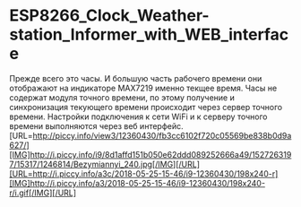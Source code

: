 # ESP8266_Clock_Weather-station_Informer_with_WEB_interface
Прежде всего это часы. И большую часть рабочего времени они отображают на индикаторе MAX7219 именно текщее время.
Часы не содержат модуля точного времени, по этому получение и синхронизация текующего времени происходит через сервер точного времени.
Настройки подключения к сети WiFi и к серверу точного времени выполняются через веб интерфейс.
[URL=http://piccy.info/view3/12360430/fb3cc6102f720c05569be838b0d9a627/][IMG]http://i.piccy.info/i9/8d1affd151b050e62ddd089252666a49/1527263197/15317/1246814/Bezymiannyi_240.jpg[/IMG][/URL][URL=http://i.piccy.info/a3c/2018-05-25-15-46/i9-12360430/198x240-r][IMG]http://i.piccy.info/a3/2018-05-25-15-46/i9-12360430/198x240-r/i.gif[/IMG][/URL]
